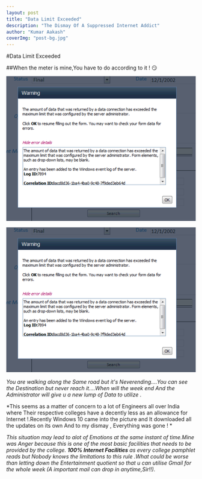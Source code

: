 ```yaml
---
layout: post 
title: "Data Limit Exceeded"
description: "The Dismay Of A Suppressed Internet Addict"
author: "Kumar Aakash"
coverImg: "post-bg.jpg"
---
```


#Data Limit Exceeded

##When the meter is mine,You have to do according to it ! :smirk:

![Data limit Exceeded](/post_images/dle.gif?raw=true)

<img src="/post_images/dle.gif" alt="hi" class="inline"/>

*You are walking along the Same road but it's Neverending....You can see the Destination but never reach it....When will the week end And the Administrator will give u a new lump of Data to utilize .*

*This seems as a matter of concern to a lot of Engineers all over India where Their respective colleges have a decently less as an allowance for Internet !.Recently Windows 10 came into the picture and It downloaded all the updates on its own And to my dismay , Everything was gone ! *

*This situation may lead to alot of Emotions at the same instant of time.Mine was Anger because this is one of the most basic facilities that needs to be provided by the college. **100% Internet Facilities** as every college pamphlet reads but Nobody knows the limitations to this rule .What could be worse than letting down the Entertainment quotient so that u can utilise Gmail for the whole week (A important mail can drop in anytime,Sir!!).*

 